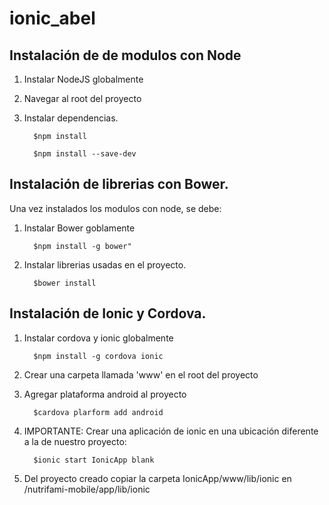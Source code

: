 # ionic_abel

Instalación de de modulos con Node
----------------------------------

1. Instalar NodeJS globalmente

2. Navegar al root del proyecto

3. Instalar dependencias.


         $npm install
      
         $npm install --save-dev



Instalación de librerias con Bower.
-----------------------------------

Una vez instalados los modulos con node, se debe:

1. Instalar Bower goblamente

         $npm install -g bower"

2. Instalar librerias usadas en el proyecto.

         $bower install





Instalación de Ionic y Cordova.
-----------------------------------

1. Instalar cordova y ionic globalmente

         $npm install -g cordova ionic

2. Crear una carpeta llamada 'www' en el root del proyecto

3. Agregar plataforma android al proyecto

         $cardova plarform add android

4. IMPORTANTE: Crear una aplicación de ionic en una ubicación diferente a la de nuestro proyecto:

         $ionic start IonicApp blank

5. Del proyecto creado copiar la carpeta IonicApp/www/lib/ionic en /nutrifami-mobile/app/lib/ionic

